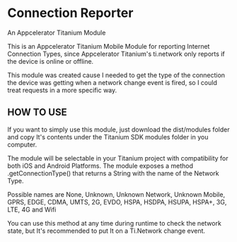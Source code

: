 Connection Reporter
=========================================
An Appcelerator Titanium Module

This is an Appcelerator Titanium Mobile Module for reporting Internet Connection Types, since Appcelerator Titanium's ti.network only reports if the device is online or offline.

This module was created cause I needed to get the type of the connection the device was getting when a network change event is fired, so I could treat requests in a more specific way.

HOW TO USE
-------------------------
If you want to simply use this module, just download the dist/modules folder and copy It's contents under the Titanium SDK modules folder in you computer.

The module will be selectable in your Titanium project with compatibility for both iOS and Android Platforms.
The module exposes a method .getConnectionType() that returns a String with the name of the Network Type.

Possible names are None, Unknown, Unknown Network, Unknown Mobile, GPRS, EDGE, CDMA, UMTS, 2G, EVDO, HSPA, HSDPA, HSUPA, HSPA+, 3G, LTE, 4G and Wifi

You can use this method at any time during runtime to check the network state, but It's recommended to put It on a Ti.Network change event.
